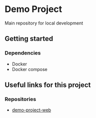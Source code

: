 # Demo Project

Main repository for local development

## Getting started

### Dependencies

- Docker
- Docker compose

## Useful links for this project

### Repositories

- [demo-project-web](https://github.com/alexdarland/demo-project-web)
